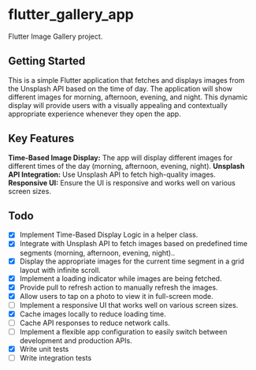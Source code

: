 # flutter_gallery_app

Flutter Image Gallery project.

## Getting Started

This is a simple Flutter application that fetches and displays images from the Unsplash API based on
the time of day. The application will show different images for morning, afternoon, evening, and
night. This dynamic display will provide users with a visually appealing and contextually
appropriate experience whenever they open the app.

## Key Features
**Time-Based Image Display:** The app will display different images for different times of the day (morning, afternoon, evening, night).
**Unsplash API Integration:** Use Unsplash API to fetch high-quality images.
**Responsive UI:** Ensure the UI is responsive and works well on various screen sizes.

## Todo
- [x] Implement Time-Based Display Logic in a helper class.
- [x] Integrate with Unsplash API to fetch images based on predefined time segments (morning, afternoon, evening, night)..
- [x] Display the appropriate images for the current time segment in a grid layout with infinite scroll.
- [x] Implement a loading indicator while images are being fetched.
- [x] Provide pull to refresh action to manually refresh the images.
- [x] Allow users to tap on a photo to view it in full-screen mode.
- [ ] Implement a responsive UI that works well on various screen sizes.
- [x] Cache images locally to reduce loading time.
- [ ] Cache API responses to reduce network calls.
- [ ] Implement a flexible app configuration to easily switch between development and production APIs.
- [x] Write unit tests
- [ ] Write integration tests